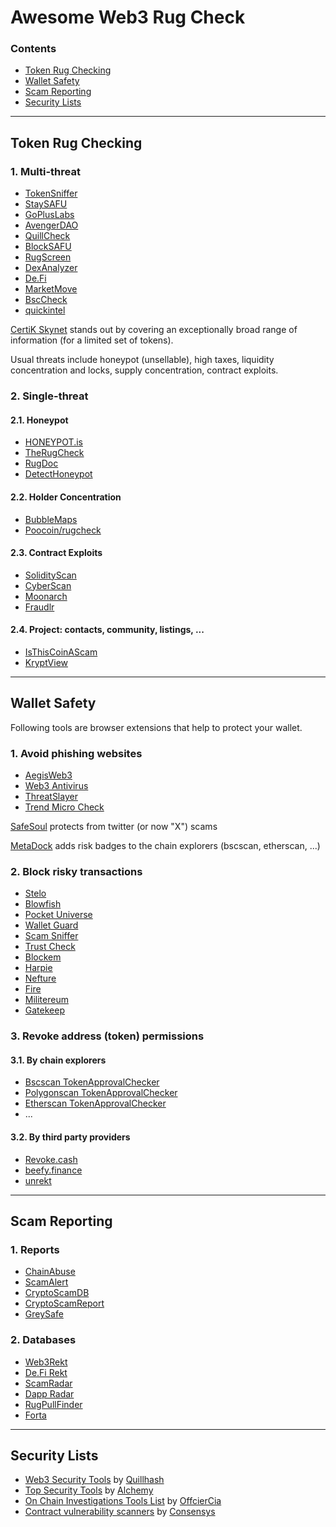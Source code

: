 # Awesome Web3 Rug Check

### Contents
- [Token Rug Checking](#token-anti-rug)
- [Wallet Safety](#wallet-safety)
- [Scam Reporting](#scam-reporting)
- [Security Lists](#security-lists)


---
## Token Rug Checking
### 1. Multi-threat
- [TokenSniffer](https://tokensniffer.com/)
- [StaySAFU](https://app.staysafu.org/scanner)
- [GoPlusLabs](https://gopluslabs.io/token-security/)
- [AvengerDAO](https://www.avengerdao.org/riskScanner)
- [QuillCheck](https://quillcheck.quillaudits.com/)
- [BlockSAFU](https://blocksafu.com/token-scanner)
- [RugScreen](https://rugscreen.com/Main/Index)
- [DexAnalyzer](https://www.dexanalyzer.io/analyzer)
- [De.Fi](https://de.fi/scanner)
- [MarketMove](https://app.marketmove.ai/)
- [BscCheck](https://www.bscheck.eu)
- [quickintel](https://app.quickintel.io/scanner)

[CertiK Skynet](https://skynet.certik.com/) stands out by covering an exceptionally broad range of information (for a limited set of tokens).

Usual threats include honeypot (unsellable), high taxes, liquidity concentration and locks, supply concentration, contract exploits.


### 2. Single-threat
#### 2.1. Honeypot
- [HONEYPOT.is](https://honeypot.is/)
- [TheRugCheck](https://therugcheck.com/bsc/)
- [RugDoc](https://rugdoc.io/honeypot/)
- [DetectHoneypot](https://detecthoneypot.com/)

#### 2.2. Holder Concentration
- [BubbleMaps](https://app.bubblemaps.io/eth/)
- [Poocoin/rugcheck](https://poocoin.app/rugcheck)

#### 2.3. Contract Exploits
- [SolidityScan](https://solidityscan.com/)
- [CyberScan](https://www.cyberscope.io/cyberscan)
- [Moonarch](https://moonarch.app)
- [Fraudlr](https://fraudl.com/)

#### 2.4. Project: contacts, community, listings, ...
- [IsThisCoinAScam](https://isthiscoinascam.com/)
- [KryptView](https://kryptview.com/)


---
## Wallet Safety
Following tools are browser extensions that help to protect your wallet.

### 1. Avoid phishing websites
- [AegisWeb3](https://www.aegisweb3.com/)
- [Web3 Antivirus](https://web3antivirus.io/)
- [ThreatSlayer](https://www.interlock.network/post/web-3-meet-threatslayer)
- [Trend Micro Check](https://www.trendmicro.com/en_us/forHome/products/trend-micro-check.html)

[SafeSoul](https://safesoul.club/) protects from twitter (or now "X") scams

[MetaDock](https://blocksec.com/metadock) adds risk badges to the chain explorers (bscscan, etherscan, ...)

### 2. Block risky transactions
- [Stelo](https://www.stelolabs.com/)
- [Blowfish](https://extension.blowfish.xyz/)
- [Pocket Universe](https://www.pocketuniverse.app/)
- [Wallet Guard](https://www.walletguard.app/)
- [Scam Sniffer](https://www.scamsniffer.io/extension/)
- [Trust Check](https://trustcheck.xyz/)
- [Blockem](https://www.blockem.io/)
- [Harpie](https://harpie.io/)
- [Nefture](https://www.nefture.com/)
- [Fire](https://www.joinfire.xyz/)
- [Militereum](https://militereum.com/)
- [Gatekeep](https://gatekeep.xyz/)


### 3. Revoke address (token) permissions
#### 3.1. By chain explorers
- [Bscscan TokenApprovalChecker](https://www.bscscan.com/tokenapprovalchecker)
- [Polygonscan TokenApprovalChecker](https://polygonscan.com/tokenapprovalchecker)
- [Etherscan TokenApprovalChecker](https://etherscan.io/tokenapprovalchecker)
- ...

#### 3.2. By third party providers
- [Revoke.cash](https://revoke.cash/)
- [beefy.finance](https://allowance.beefy.finance/)
- [unrekt](https://app.unrekt.net/)


---
## Scam Reporting
### 1. Reports
- [ChainAbuse](https://www.chainabuse.com/)
- [ScamAlert](https://scam-alert.io)
- [CryptoScamDB](https://cryptoscamdb.org/)
- [CryptoScamReport](https://www.reddit.com/r/CryptoScamReport/)
- [GreySafe](https://greysafe.com/)

### 2. Databases
- [Web3Rekt](https://www.web3rekt.com/intro-new-users/)
- [De.Fi Rekt](https://de.fi/rekt-database)
- [ScamRadar](https://www.reddit.com/r/scam_radar/)
- [Dapp Radar](https://github.com/dappradar/tokens-blacklist)
- [RugPullFinder](https://www.rugpullfinder.io/)
- [Forta](https://docs.forta.network/en/latest/scam-detector-bot/)


---
## Security Lists
- [Web3 Security Tools](https://github.com/Quillhash/Web3-Security-Tools) by [Quillhash](https://www.quillaudits.com/smart-contract-audit)
- [Top Security Tools](https://www.alchemy.com/top/security-tools) by [Alchemy](https://www.alchemy.com/)
- [On Chain Investigations Tools List](https://github.com/OffcierCia/On-Chain-Investigations-Tools-List) by [OffcierCia](https://officercia.mirror.xyz/)
- [Contract vulnerability scanners](https://github.com/Consensys/smart-contract-best-practices/blob/master/docs/security-tools/static-and-dynamic-analysis.md) by [Consensys](https://github.com/Consensys)
